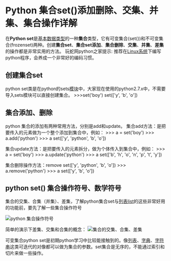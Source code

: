 # Python 集合set()添加删除、交集、并集、集合操作详解

在**Python set**是[基本数据类型](http://www.iplaypy.com/jichu/data-type.html)的一种**集合**类型，它有可变集合(set())和不可变集合(frozenset)两种。创建**集合set**、**集合set添加**、**集合删除**、**交集**、**并集**、**差集**的操作都是非常实用的方法。
玩蛇网python之家提示: 推荐在[Linux系统](http://www.iplaypy.com/linux/)下编写python程序，会养成一个非常好的编码习惯。

## 创建集合set

python set类是在python的sets[模块](http://www.iplaypy.com/module/)中，大家现在使用的python2.7.x中，不需要导入sets模块可以直接创建集合。
\>>>set('boy')
set(['y', 'b', 'o'])

## 集合添加、删除

python 集合的添加有两种常用方法，分别是add和update。
集合add方法：是把要传入的元素做为一个整个添加到集合中，例如：
\>>> a = set('boy')
\>>> a.add('python')
\>>> a
set(['y', 'python', 'b', 'o'])

集合update方法：是把要传入的元素拆分，做为个体传入到集合中，例如：
\>>> a = set('boy')
\>>> a.update('python')
\>>> a
set(['b', 'h', 'o', 'n', 'p', 't', 'y'])

集合删除操作方法：remove
set(['y', 'python', 'b', 'o'])
\>>> a.remove('python')
\>>> a
set(['y', 'b', 'o'])

## python set() 集合操作符号、数学符号

集合的交集、合集（并集）、差集，了解python集合set与[列表list](http://www.iplaypy.com/jichu/list.html)的这些非常好用的功能前，要先了解一些集合操作符号

![python 集合操作符号](http://www.iplaypy.com/uploads/allimg/131215/2-131215203406215.jpg)

简单的演示下差集、交集和合集的概念：
![集合的交集、合集、差集](http://www.iplaypy.com/uploads/allimg/131215/2-13121520401H47.jpg)

可变集合python set是初期python学习中比较能接触到的。像[列表](http://www.iplaypy.com/jichu/list.html)、[字典](http://www.iplaypy.com/jichu/dict.html)、[字符串](http://www.iplaypy.com/jichu/str.html)这类可迭代的对像都可以做为集合的参数。set集合是无序的，不能通过索引和切片来做一些操作。